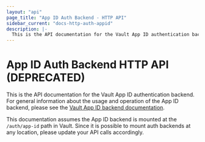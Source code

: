 ```yaml
---
layout: "api"
page_title: "App ID Auth Backend - HTTP API"
sidebar_current: "docs-http-auth-appid"
description: |-
  This is the API documentation for the Vault App ID authentication backend.
---
```


# App ID Auth Backend HTTP API (DEPRECATED)

This is the API documentation for the Vault App ID authentication backend. For
general information about the usage and operation of the App ID backend, please
see the [Vault App ID backend documentation](/docs/auth/app-id.html).

This documentation assumes the App ID backend is mounted at the `/auth/app-id`
path in Vault. Since it is possible to mount auth backends at any location,
please update your API calls accordingly.